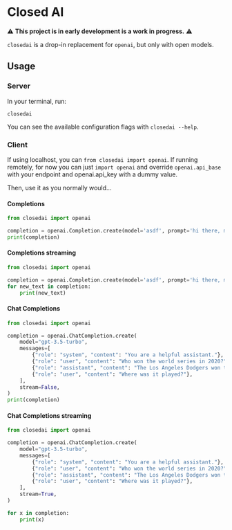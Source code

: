 # Closed AI

⚠️ **This project is in early development is a work in progress.** ⚠️

`closedai` is a drop-in replacement for `openai`, but only with open models.

## Usage

### Server

In your terminal, run:

```
closedai
```

You can see the available configuration flags with `closedai --help`.

### Client

If using localhost, you can `from closedai import openai`. If running remotely, for now you can just `import openai` and override `openai.api_base` with your endpoint and openai.api_key with a dummy value.

Then, use it as you normally would...

#### Completions

```python
from closedai import openai

completion = openai.Completion.create(model='asdf', prompt='hi there, my name is', stream=False)
print(completion)
```

#### Completions streaming

```python
from closedai import openai

completion = openai.Completion.create(model='asdf', prompt='hi there, my name is', stream=True)
for new_text in completion:
    print(new_text)
```

#### Chat Completions

```python
from closedai import openai

completion = openai.ChatCompletion.create(
    model="gpt-3.5-turbo",
    messages=[
        {"role": "system", "content": "You are a helpful assistant."},
        {"role": "user", "content": "Who won the world series in 2020?"},
        {"role": "assistant", "content": "The Los Angeles Dodgers won the World Series in 2020."},
        {"role": "user", "content": "Where was it played?"},
    ],
    stream=False,
)
print(completion)
```

#### Chat Completions streaming

```python
from closedai import openai

completion = openai.ChatCompletion.create(
    model="gpt-3.5-turbo",
    messages=[
        {"role": "system", "content": "You are a helpful assistant."},
        {"role": "user", "content": "Who won the world series in 2020?"},
        {"role": "assistant", "content": "The Los Angeles Dodgers won the World Series in 2020."},
        {"role": "user", "content": "Where was it played?"},
    ],
    stream=True,
)

for x in completion:
    print(x)
```
